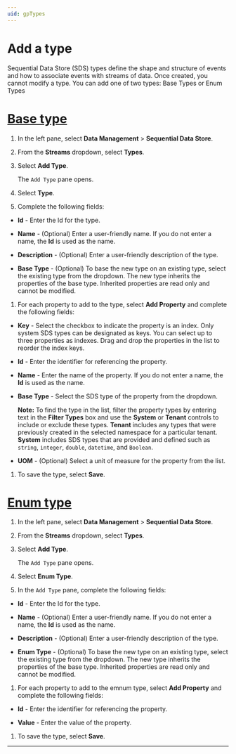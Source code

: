 ```yaml
---
uid: gpTypes
---
```


# Add a type

Sequential Data Store (SDS) types define the shape and structure of events and how to associate events with streams of data. Once created, you cannot modify a type. You can add one of two types: Base Types or Enum Types

# [Base type](#tab/tabid-1)

1. In the left pane, select **Data Management** > **Sequential Data Store**.

1. From the **Streams** dropdown, select **Types**.

1. Select **Add Type**.

    The `Add Type` pane opens.

1. Select **Type**.

1. Complete the following fields:

 - **Id** - Enter the Id for the type.

 - **Name** - (Optional) Enter a user-friendly name. If you do not enter a name, the **Id** is used as the name.

 - **Description** - (Optional) Enter a user-friendly description of the type.

 - **Base Type** - (Optional) To base the new type on an existing type, select the existing type from the dropdown. The new type inherits the properties of the base type. Inherited properties are read only and cannot be modified.

1. For each property to add to the type, select **Add Property** and complete the following fields:
 
 - **Key** - Select the checkbox to indicate the property is an index. Only system SDS types can be designated as keys. You can select up to three properties as indexes. Drag and drop the properties in the list to reorder the index keys.
   
 - **Id** - Enter the identifier for referencing the property.
   
 - **Name** - Enter the name of the property. If you do not enter a name, the **Id** is used as the name. 
   
 - **Base Type** - Select the SDS type of the property from the dropdown.
   
     **Note:** To find the type in the list, filter the property types by entering text in the **Filter Types** box and use the **System** or **Tenant** controls to include or exclude these types. **Tenant** includes any types that were previously created in the selected namespace for a particular tenant. **System** includes SDS types that are provided and defined such as `string`, `integer`, `double`, `datetime`, and `Boolean`.
   
 - **UOM** - (Optional) Select a unit of measure for the property from the list. 
   
1. To save the type, select **Save**.

# [Enum type](#tab/tabid-2)

1. In the left pane, select **Data Management** > **Sequential Data Store**.

1. From the **Streams** dropdown, select **Types**.

1. Select **Add Type**.

    The `Add Type` pane opens.

1. Select **Enum Type**.

1. In the `Add Type` pane, complete the following fields:

 - **Id** - Enter the Id for the type.

 - **Name** - (Optional) Enter a user-friendly name. If you do not enter a name, the **Id** is used as the name.

 - **Description** - (Optional) Enter a user-friendly description of the type.

 - **Enum Type** - (Optional) To base the new type on an existing type, select the existing type from the dropdown. The new type inherits the properties of the base type. Inherited properties are read only and cannot be modified.

1. For each property to add to the emnum type, select **Add Property** and complete the following fields:
 
 - **Id** - Enter the identifier for referencing the property.
   
 - **Value** - Enter the value of the property.
   
1. To save the type, select **Save**.

***